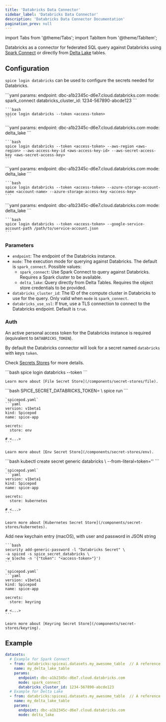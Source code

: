 ```yaml
---
title: 'Databricks Data Connector'
sidebar_label: 'Databricks Data Connector'
description: 'Databricks Data Connector Documentation'
pagination_prev: null
---
```


import Tabs from '@theme/Tabs';
import TabItem from '@theme/TabItem';

Databricks as a connector for federated SQL query against Databricks using [Spark Connect](https://www.databricks.com/blog/2022/07/07/introducing-spark-connect-the-power-of-apache-spark-everywhere.html) or directly from [Delta Lake](https://delta.io/) tables.

## Configuration

`spice login databricks` can be used to configure the secrets needed for Databricks.

<Tabs>
  <TabItem value="spark_connect" label="Spark Connect" default>
    ```yaml
    params:
      endpoint: dbc-a1b2345c-d6e7.cloud.databricks.com
      mode: spark_connect
      databricks_cluster_id: 1234-567890-abcde123
    ```

    ```bash
    spice login databricks --token <access-token>
    ```

  </TabItem>
  <TabItem value="delta_lake_s3" label="Delta Lake + S3">
    ```yaml
    params:
      endpoint: dbc-a1b2345c-d6e7.cloud.databricks.com
      mode: delta_lake
    ```

    ```bash
    spice login databricks --token <access-token> --aws-region <aws-region> --aws-access-key-id <aws-access-key-id> --aws-secret-access-key <aws-secret-access-key>
    ```

  </TabItem>
  <TabItem value="delta_lake_azure" label="Delta Lake + Azure Blob">
    ```yaml
    params:
      endpoint: dbc-a1b2345c-d6e7.cloud.databricks.com
      mode: delta_lake
    ```

    ```bash
    spice login databricks --token <access-token> --azure-storage-account-name <account-name> --azure-storage-access-key <access-key>
    ```

  </TabItem>
  <TabItem value="delta_lake_gcp" label="Delta Lake + Google Storage">
    ```yaml
    params:
      endpoint: dbc-a1b2345c-d6e7.cloud.databricks.com
      mode: delta_lake
    ```

    ```bash
    spice login databricks --token <access-token> --google-service-account-path /path/to/service-account.json
    ```

  </TabItem>
</Tabs>

### Parameters

- `endpoint`: The endpoint of the Databricks instance.
- `mode`: The execution mode for querying against Databricks. The default is `spark_connect`. Possible values:
  - `spark_connect`: Use Spark Connect to query against Databricks. Requires a Spark cluster to be available.
  - `delta_lake`: Query directly from Delta Tables. Requires the object store credentials to be provided.
- `databricks_cluster_id`: The ID of the compute cluster in Databricks to use for the query. Only valid when `mode` is `spark_connect`.
- `databricks_use_ssl`: If true, use a TLS connection to connect to the Databricks endpoint. Default is `true`.

### Auth

An active personal access token for the Databricks instance is required (equivalent to `DATABRICKS_TOKEN`).

By default the Databricks connector will look for a secret named `databricks` with keys `token`.

Check [Secrets Stores](/components/secret-stores) for more details.

<Tabs>
  <TabItem value="local" label="Local" default>
    ```bash
    spice login databricks --token <access-token>
    ```

    Learn more about [File Secret Store](/components/secret-stores/file).

  </TabItem>
  <TabItem value="env" label="Env">
    ```bash
    SPICE_SECRET_DATABRICKS_TOKEN=<access-token> \
    spice run
    ```

    `spicepod.yaml`
    ```yaml
    version: v1beta1
    kind: Spicepod
    name: spice-app

    secrets:
      store: env

    # <...>
    ```

    Learn more about [Env Secret Store](/components/secret-stores/env).

  </TabItem>
  <TabItem value="k8s" label="Kubernetes">
    ```bash
    kubectl create secret generic databricks \
      --from-literal=token='<access-token>'
    ```

    `spicepod.yaml`
    ```yaml
    version: v1beta1
    kind: Spicepod
    name: spice-app

    secrets:
      store: kubernetes

    # <...>
    ```

    Learn more about [Kubernetes Secret Store](/components/secret-stores/kubernetes).

  </TabItem>
  <TabItem value="keyring" label="Keyring">
    Add new keychain entry (macOS), with user and password in JSON string

    ```bash
    security add-generic-password -l "Databricks Secret" \
    -a spiced -s spice_secret_databricks \
    -w $(echo -n '{"token": "<access-token>"}')
    ```

    `spicepod.yaml`
    ```yaml
    version: v1beta1
    kind: Spicepod
    name: spice-app

    secrets:
      store: keyring

    # <...>
    ```

    Learn more about [Keyring Secret Store](/components/secret-stores/keyring).

  </TabItem>
</Tabs>

## Example

```yaml
datasets:
  # Example for Spark Connect
  - from: databricks:spiceai.datasets.my_awesome_table  // A reference to a table in the Databricks unity catalog
    name: my_delta_lake_table
    params:
      endpoint: dbc-a1b2345c-d6e7.cloud.databricks.com
      mode: spark_connect
      databricks_cluster_id: 1234-567890-abcde123
  # Example for Delta Lake
  - from: databricks:spiceai.datasets.my_awesome_table  // A reference to a table in the Databricks unity catalog
    name: my_delta_lake_table
    params:
      endpoint: dbc-a1b2345c-d6e7.cloud.databricks.com
      mode: delta_lake
```

